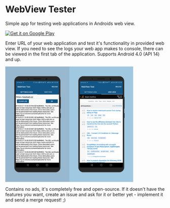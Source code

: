 # WebView Tester

Simple app for testing web applications in Androids web view.

[![Get it on Google Play](http://i.imgur.com/PeDVOwW.png)](https://play.google.com/store/apps/details?id=cz.lsrom.webviewtest)

Enter URL of your web application and test it's functionality in provided web view. If you need to see the logs your web app makes to console, there can be viewed in the first tab of the application. Supports Android 4.0 (API 14) and up. 

<div style="display:flex;">
<img alt="Tab Settings/Logs" src="docs/tab_settings.png" width="40%" />
<img alt="Tab Webview" src="docs/tab_webview.png" width="40%" />
</div>

Contains no ads, it's completely free and open-source. If it doesn't have the features you want, create an issue and ask for it or better yet - implement it and send a merge request! ;)